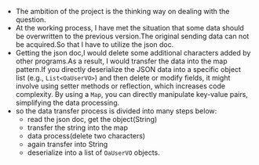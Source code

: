 -  The ambition of the project is the thinking way on dealing with the question.
- At the working process, I have met the situation that some data  should be overwritten to the previous version.The original sending data can not be acquired.So that I have to utilize the json doc.
- Getting the json doc,I would delete some  additional characters added by other programs.As a result, I would transfer the data into the map pattern.If you directly deserialize the JSON data into a specific object list (e.g., `List<OaUserVO>`) and then delete or modify fields, it might involve using setter methods or reflection, which increases code complexity. By using a `Map`, you can directly manipulate key-value pairs, simplifying the data processing.
- so the data transfer process is divided into many steps below:
  - read the json doc, get the object(String)
  - transfer the string  into the map 
  - data process(delete two characters)
  - again transfer into String
  - deserialize into a list of `OaUserVO` objects.
